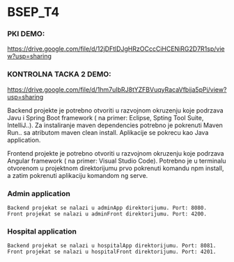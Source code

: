 # BSEP_T4

### PKI DEMO:
https://drive.google.com/file/d/12jDFtlDJgHRzOCccCiHCENiRG2D7R1sp/view?usp=sharing

### KONTROLNA TACKA 2 DEMO:
https://drive.google.com/file/d/1hm7uIbRJ8tYZFBVuqyRacaVfbija5pPj/view?usp=sharing

Backend projekte je potrebno otvoriti u razvojnom okruzenju koje podrzava Javu i Spring Boot framework ( na primer: Eclipse, Spting Tool Suite, IntelliJ..). Za instaliranje maven dependencies potrebno je pokrenuti Maven Run.. sa atributom maven clean install. Aplikacije se pokrecu kao Java application.

Frontend projekte je potrebno otvoriti u razvojnom okruzenju koje podrzava Angular framework ( na primer: Visual Studio Code). Potrebno je u terminalu otvorenom u projektnom direktorijumu prvo pokrenuti komandu npm install, a zatim pokrenuti aplikaciju komandom ng serve.

### Admin application
```
Backend projekat se nalazi u adminApp direktorijumu. Port: 8080.
Front projekat se nalazi u adminFront direktorijumu. Port: 4200.
```
### Hospital application
```
Backend projekat se nalazi u hospitalApp direktorijumu. Port: 8081.
Front projekat se nalazi u hospitalFront direktorijumu. Port: 4201.
```
